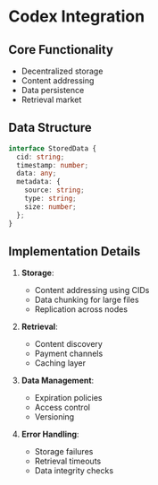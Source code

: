 # Codex Integration

## Core Functionality

- Decentralized storage
- Content addressing
- Data persistence
- Retrieval market

## Data Structure

```typescript
interface StoredData {
  cid: string;
  timestamp: number;
  data: any;
  metadata: {
    source: string;
    type: string;
    size: number;
  };
}
```

## Implementation Details

1. **Storage**:

   - Content addressing using CIDs
   - Data chunking for large files
   - Replication across nodes

2. **Retrieval**:

   - Content discovery
   - Payment channels
   - Caching layer

3. **Data Management**:

   - Expiration policies
   - Access control
   - Versioning

4. **Error Handling**:
   - Storage failures
   - Retrieval timeouts
   - Data integrity checks
